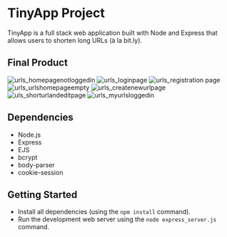 # TinyApp Project

TinyApp is a full stack web application built with Node and Express that allows users to shorten long URLs (à la bit.ly).

## Final Product
![urls_homepagenotloggedin](https://user-images.githubusercontent.com/90939081/145878811-1397b87f-3dff-4ac5-9aef-32100b59e774.png)
![urls_loginpage](https://user-images.githubusercontent.com/90939081/145878822-bdf561a6-c5e8-4a5b-8754-3b1bcb77b579.png)
![urls_registration page](https://user-images.githubusercontent.com/90939081/145878826-34f05992-a83f-4a83-be25-bcafe72738bc.png)
![urls_urlshomepageempty](https://user-images.githubusercontent.com/90939081/145878606-294ace45-be2f-43f7-bbf7-c9e8f9db2574.png)
![urls_createnewurlpage](https://user-images.githubusercontent.com/90939081/145876361-e6873a43-b791-4e17-8774-c3a88d16a4f6.png)
![uls_shorturlandeditpage](https://user-images.githubusercontent.com/90939081/145876212-590700f4-b960-43da-8365-e99e72cf8ec1.png)
![urls_myurlsloggedin](https://user-images.githubusercontent.com/90939081/145876206-99264faf-25ca-434a-bf3b-6f117c240735.png)

## Dependencies

- Node.js
- Express
- EJS
- bcrypt
- body-parser
- cookie-session

## Getting Started

- Install all dependencies (using the `npm install` command).
- Run the development web server using the `node express_server.js` command.
